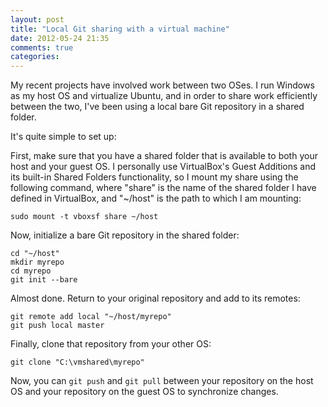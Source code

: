 ```yaml
---
layout: post
title: "Local Git sharing with a virtual machine"
date: 2012-05-24 21:35
comments: true
categories: 
---
```


My recent projects have involved work between two OSes. I run Windows as my host OS and virtualize Ubuntu, and in order to share work efficiently between the two, I've been using a local bare Git repository in a shared folder.

It's quite simple to set up:

First, make sure that you have a shared folder that is available to both your host and your guest OS. I personally use VirtualBox's Guest Additions and its built-in Shared Folders functionality, so I mount my share using the following command, where "share" is the name of the shared folder I have defined in VirtualBox, and "~/host" is the path to which I am mounting:
```
sudo mount -t vboxsf share ~/host
```

Now, initialize a bare Git repository in the shared folder:
```
cd "~/host"
mkdir myrepo
cd myrepo
git init --bare
```

Almost done. Return to your original repository and add to its remotes:
```
git remote add local "~/host/myrepo"
git push local master
```

Finally, clone that repository from your other OS:
```
git clone "C:\vmshared\myrepo"
```

Now, you can `git push` and `git pull` between your repository on the host OS and your repository on the guest OS to synchronize changes.
